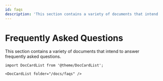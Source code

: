 ```yaml
---
id: faqs
description: 'This section contains a variety of documents that intend to answer frequently asked questions.'
---
```


# Frequently Asked Questions

This section contains a variety of documents that intend to answer frequently asked questions.

```mdx-code-block
import DocCardList from '@theme/DocCardList';

<DocCardList folder="/docs/faqs" />
```
